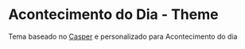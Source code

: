 # Acontecimento do Dia - Theme

Tema baseado no [Casper](https://github.com/TryGhost/casper) e personalizado para Acontecimento do dia
